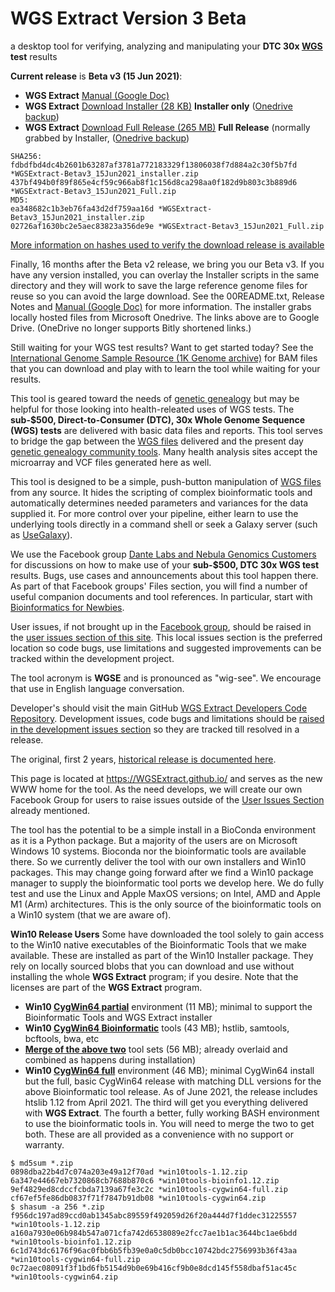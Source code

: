 # WGS Extract Version 3 Beta
a desktop tool for verifying, analyzing and manipulating your **DTC 30x [WGS](https://h600.org/wiki/WGS) test** results

__Current release__ is **Beta v3 (15 Jun 2021)**:
* **WGS Extract** [Manual (Google Doc)](https://bit.ly/35IziTY)
* **WGS Extract** [Download Installer (28 KB)](https://bit.ly/2RTk0JL)  **Installer only**  ([Onedrive backup](https://1drv.ms/u/s!AgorjTSMFYpjfBqqcwdiHPk_g6U?e=P1RESj))
* **WGS Extract** [Download Full Release (265 MB)](https://bit.ly/2Tu2jRk)  **Full Release** (normally grabbed by Installer,  ([Onedrive backup](https://1drv.ms/u/s!AgorjTSMFYpjfYGzVGVuJQeZKOk?e=mauOSR))
```
SHA256: 
fdbdfbd4dc4b2601b63287af3781a772183329f13806038f7d884a2c30f5b7fd *WGSExtract-Betav3_15Jun2021_installer.zip
437bf494b0f89f865e4cf59c966ab8f1c156d8ca298aa0f182d9b803c3b889d6 *WGSExtract-Betav3_15Jun2021_Full.zip
MD5:
ea348682c1b3eb76fa43d2df759aa16d *WGSExtract-Betav3_15Jun2021_installer.zip
02726af1630bc2e5aec83823a356de9e *WGSExtract-Betav3_15Jun2021_Full.zip
```
[More information on hashes used to verify the download release is available](https://www.howtogeek.com/67241/htg-explains-what-are-md5-sha-1-hashes-and-how-do-i-check-them/)

Finally, 16 months after the Beta v2 release, we bring you our Beta v3.  If you have any version installed, you can overlay the Installer scripts in the same directory and they will work to save the large reference genome files for reuse so you can avoid the large download.  See the 00README.txt, Release Notes and [Manual (Google Doc)](https://bit.ly/35IziTY) for more information. The installer grabs locally hosted files from Microsoft Onedrive.  The links above are to  Google Drive. (OneDrive no longer supports Bitly shortened links.)

Still waiting for your WGS test results?  Want to get started today?  See the [International Genome Sample Resource (1K Genome archive)](https://www.internationalgenome.org/data) for BAM files that you can download and play with to learn the tool while waiting for your results.

This tool is geared toward the needs of [genetic genealogy](https://h600.org/wiki/Genetic+Genealogy) but may be helpful for those looking into health-releated uses of WGS tests. The **sub-$500, Direct-to-Consumer (DTC), 30x Whole Genome Sequence (WGS) tests** are delivered with basic data files and reports. This tool serves to bridge the gap between the [WGS files](https://h600.org/wiki/Sequencing+File+Formats) delivered and the present day [genetic genealogy community tools](https://h600.org/wiki/Third+Party+Analysis+Tools). Many health analysis sites accept the microarray and VCF files generated here as well.

This tool is designed to be a simple, push-button manipulation of [WGS files](https://h600.org/wiki/Sequencing+File+Formats) from any source. It hides the scripting of complex bioinformatic tools and automatically determines needed parameters and variances for the data supplied it.  For more control over your pipeline, either learn to use the underlying tools directly in a command shell or seek a Galaxy server (such as [UseGalaxy](https://usegalaxy.org/)).

We use the Facebook group [Dante Labs and Nebula Genomics Customers](https://www.facebook.com/groups/373644229897409/) for discussions on how to make use of your **sub-$500, DTC 30x WGS test** results. Bugs, use cases and announcements about this tool happen there.  As part of that Facebook groups' Files section, you will find a number of useful companion documents and tool references.  In particular, start with [Bioinformatics for Newbies](http://bit.ly/38jnxnK).

User issues, if not brought up in the [Facebook group](https://www.facebook.com/groups/373644229897409/), should be raised in the [user issues section of this site](https://github.com/WGSExtract/WGSExtract.github.io/issues). This local issues section is the preferred location so code bugs, use limitations and suggested improvements can be tracked within the development project.

The tool acronym is **WGSE** and is pronounced as "wig-see". We encourage that use in English language conversation.

Developer's should visit the main GitHub [WGS Extract Developers Code Repository](https://github.com/WGSExtract/WGSExtract-Dev/).  Development issues, code bugs and limitations should be [raised in the development issues section](https://github.com/WGSExtract/WGSExtract-Dev/issues) so they are tracked till resolved in a release.

The original, first 2 years, [historical release is documented here](https://github.com/WGSExtract/WGSExtract-Historical).

This page is located at https://WGSExtract.github.io/ and serves as the new WWW home for the tool. As the need develops, we will create our own Facebook Group for users to raise issues outside of the [User Issues Section](https://github.com/WGSExtract/WGSExtract.github.io/issues) already mentioned.

The tool has the potential to be a simple install in a BioConda environment as it is a Python package. But a majority of the users are on Microsoft Windows 10 systems. Bioconda nor the bioinformatic tools are available there. So we currently deliver the tool with our own installers and Win10 packages. This may change going forward after we find a Win10 package manager to supply the bioinformatic tool ports we develop here. We do fully test and use the Linux and Apple MaxOS versions; on Intel, AMD and Apple M1 (Arm) architectures. This is the only source of the bioinformatic tools on a Win10 system (that we are aware of).

**Win10 Release Users**
Some have downloaded the tool solely to gain access to the Win10 native executables of the Bioinformatic Tools that we make available.  These are installed as part of the Win10 Installer package.  They rely on locally sourced blobs that you can download and use without installing the whole **WGS Extract** program; if you desire. Note that the licenses are part of the **WGS Extract** program.

* **Win10 [CygWin64 partial](https://drive.google.com/file/d/1lYZbFJ3eyDps7e4I_Yu4zVyZz_vjjVcd/view?usp=sharing)** environment (11 MB); minimal to support the Bioinformatic Tools and WGS Extract installer
* **Win10 [CygWin64 Bioinformatic](https://drive.google.com/file/d/1xf24oYYieU6SuiNFkrHG01qNwyJXZdKE/view?usp=sharing)** tools (43 MB); hstlib, samtools, bcftools, bwa, etc
* **[Merge of the above two](https://bit.ly/3epnGeQ)** tool sets (56 MB); already overlaid and combined as happens during installation)
* **Win10 [CygWin64 full](https://bit.ly/2TtArgn)** environment (46 MB); minimal CygWin64 install but the full, basic CygWin64 release with matching DLL versions for the above Bioinformatic tool release. As of June 2021, the release includes htslib 1.12 from April 2021.
The third will get you everything delivered with **WGS Extract**. The fourth a better, fully working BASH environment to use the bioinformatic tools in.  You will need to merge the two to get both.  These are all provided as a convenience with no support or warranty.
```
$ md5sum *.zip
0898dba22b4d7c074a203e49a12f70ad *win10tools-1.12.zip
6a347e44667eb7320868cb7688b870c6 *win10tools-bioinfo1.12.zip
9ef4829ed8cdccfcbda7139a67fe3c2c *win10tools-cygwin64-full.zip
cf67ef5fe86db0837f71f7847b91db08 *win10tools-cygwin64.zip
$ shasum -a 256 *.zip
f956dc197ad89ccd0ab1345abc89559f492059d26f20a444d7f1ddec31225557 *win10tools-1.12.zip
a160a7930e06b984b547a071cfa742d6538089e2fcc7ae1b1ac3644bc1ae6bdd *win10tools-bioinfo1.12.zip
6c1d743dc6176f96ac0fbb6b5fb39e0a0c5db0bcc10742bdc2756993b36f43aa *win10tools-cygwin64-full.zip
0c72aec08091f3f1bd6fb5154d9b0e69b416cf9b0e8dcd145f558dbaf51ac45c *win10tools-cygwin64.zip
```
